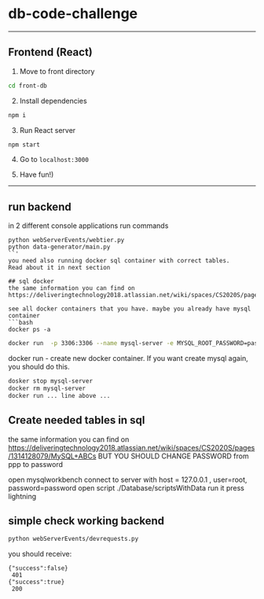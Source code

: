 # db-code-challenge

---

## Frontend (React)

1. Move to front directory
```bash
cd front-db
```

2. Install dependencies
```bash
npm i
```

3. Run React server
```bash
npm start
```

4. Go to `localhost:3000`

5. Have fun!)


---
## run backend
in 2 different console applications run commands
```
python webServerEvents/webtier.py
python data-generator/main.py
``'
you need also running docker sql container with correct tables. 
Read about it in next section

## sql docker
the same information you can find on 
https://deliveringtechnology2018.atlassian.net/wiki/spaces/CS2020S/pages/1314128079/MySQL+ABCs

see all docker containers that you have. maybe you already have mysql container
```bash
docker ps -a  
```

```bash
docker run  -p 3306:3306 --name mysql-server -e MYSQL_ROOT_PASSWORD=password -d mysql:latest
```

docker run - create new docker container. If you want create mysql again, you should do this.

```bash
dosker stop mysql-server
docker rm mysql-server
docker run ... line above ...
```

## Create needed tables in sql
the same information you can find on 
https://deliveringtechnology2018.atlassian.net/wiki/spaces/CS2020S/pages/1314128079/MySQL+ABCs
BUT YOU SHOULD CHANGE PASSWORD from ppp to password

open mysqlworkbench
connect to server with host = 127.0.0.1 , user=root, password=password
open script ./Database/scriptsWithData
run it press lightning


## simple check working backend

```bash
python webServerEvents/devrequests.py
```

you should receive:
```
{"success":false}
 401
{"success":true}
 200
```
